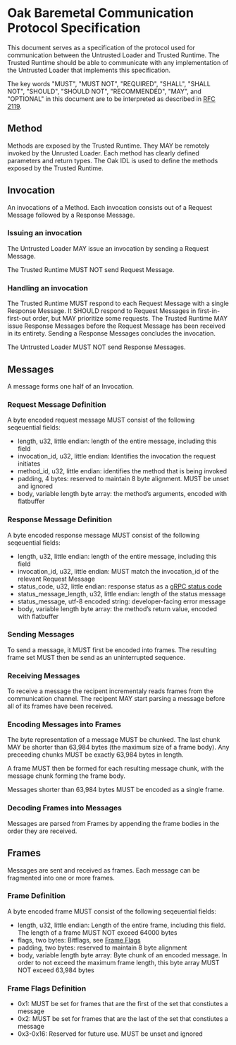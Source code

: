 # Oak Baremetal Communication Protocol Specification

This document serves as a specification of the protocol used for communication
between the Untrusted Loader and Trusted Runtime. The Trusted Runtime should be
able to communicate with any implementation of the Untrusted Loader that
implements this specification.

The key words "MUST", "MUST NOT", "REQUIRED", "SHALL", "SHALL NOT", "SHOULD",
"SHOULD NOT", "RECOMMENDED", "MAY", and "OPTIONAL" in this document are to be
interpreted as described in [RFC 2119](https://www.rfc-editor.org/rfc/rfc2119).

## Method

Methods are exposed by the Trusted Runtime. They MAY be remotely invoked by the
Unrusted Loader. Each method has clearly defined parameters and return types.
The Oak IDL is used to define the methods exposed by the Trusted Runtime.

## Invocation

An invocations of a Method. Each invocation consists out of a Request Message
followed by a Response Message.

### Issuing an invocation

The Untrusted Loader MAY issue an invocation by sending a Request Message.

The Trusted Runtime MUST NOT send Request Message.

### Handling an invocation

The Trusted Runtime MUST respond to each Request Message with a single Response
Message. It SHOULD respond to Request Messages in first-in-first-out order, but
MAY prioritize some requests. The Trusted Runtime MAY issue Response Messages
before the Request Message has been received in its entirety. Sending a Response
Messages concludes the invocation.

The Untrusted Loader MUST NOT send Response Messages.

## Messages

A message forms one half of an Invocation.

### Request Message Definition

A byte encoded request message MUST consist of the following seqeuential fields:

- length, u32, little endian: length of the entire message, including this field
- invocation_id, u32, little endian: Identifies the invocation the request
  initiates
- method_id, u32, little endian: identifies the method that is being invoked
- padding, 4 bytes: reserved to maintain 8 byte alignment. MUST be unset and
  ignored
- body, variable length byte array: the method’s arguments, encoded with
  flatbuffer

### Response Message Definition

A byte encoded response message MUST consist of the following seqeuential
fields:

- length, u32, little endian: length of the entire message, including this field
- invocation_id, u32, little endian: MUST match the invocation_id of the
  relevant Request Message
- status_code, u32, little endian: response status as a
  [gRPC status code](https://grpc.github.io/grpc/core/md_doc_statuscodes.html)
- status_message_length, u32, little endian: length of the status message
- status_message, utf-8 encoded string: developer-facing error message
- body, variable length byte array: the method’s return value, encoded with
  flatbuffer

### Sending Messages

To send a message, it MUST first be encoded into frames. The resulting frame set
MUST then be send as an uninterrupted sequence.

### Receiving Messages

To receive a message the recipent incrementaly reads frames from the
communication channel. The recipent MAY start parsing a message before all of
its frames have been received.

### Encoding Messages into Frames

The byte representation of a message MUST be chunked. The last chunk MAY be
shorter than 63,984 bytes (the maximum size of a frame body). Any preceeding
chunks MUST be exactly 63,984 bytes in length.

A frame MUST then be formed for each resulting message chunk, with the message
chunk forming the frame body.

Messages shorter than 63,984 bytes MUST be encoded as a single frame.

### Decoding Frames into Messages

Messages are parsed from Frames by appending the frame bodies in the order they
are received.

## Frames

Messages are sent and received as frames. Each message can be fragmented into
one or more frames.

### Frame Definition

A byte encoded frame MUST consist of the following seqeuential fields:

- length, u32, little endian: Length of the entire frame, including this field.
  The length of a frame MUST NOT exceed 64000 bytes
- flags, two bytes: Bitflags, see [Frame Flags](#3-frame-flags-definition)
- padding, two bytes: reserved to maintain 8 byte alignment
- body, variable length byte array: Byte chunk of an encoded message. In order
  to not exceed the maximum frame length, this byte array MUST NOT exceed 63,984
  bytes

### Frame Flags Definition

- 0x1: MUST be set for frames that are the first of the set that constiutes a
  message
- 0x2: MUST be set for frames that are the last of the set that constiutes a
  message
- 0x3-0x16: Reserved for future use. MUST be unset and ignored
